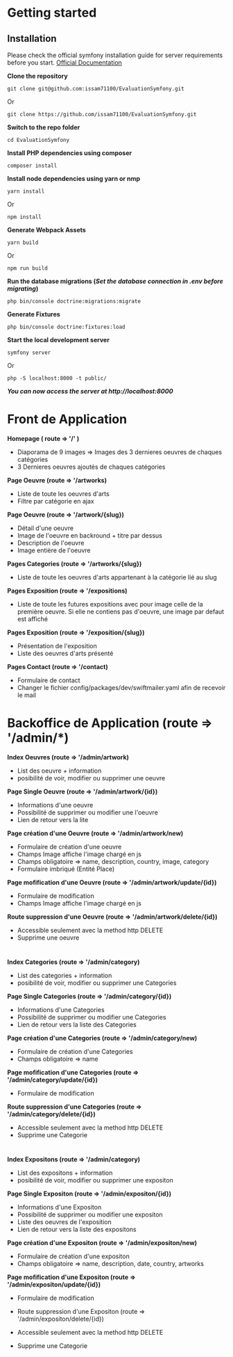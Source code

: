 # Getting started

## Installation

Please check the official symfony installation guide for server requirements before you start. [Official Documentation](https://symfony.com/doc/current/setup.html)


**Clone the repository**

    git clone git@github.com:issam71100/EvaluationSymfony.git

Or 

    git clone https://github.com/issam71100/EvaluationSymfony.git
    
**Switch to the repo folder**

    cd EvaluationSymfony

**Install PHP dependencies using composer**

    composer install
    
**Install node dependencies using yarn or nmp**

    yarn install

Or

    npm install

**Generate Webpack Assets**

    yarn build

Or

    npm run build

**Run the database migrations (*Set the database connection in .env before migrating*)**

    php bin/console doctrine:migrations:migrate
 

**Generate Fixtures**

    php bin/console doctrine:fixtures:load


**Start the local development server**

    symfony server

Or

    php -S localhost:8000 -t public/ 



***You can now access the server at http://localhost:8000***


# Front de Application

**Homepage ( route => '/' )**

* Diaporama de 9 images => Images des 3 dernieres oeuvres de chaques catégories 
* 3 Dernieres oeuvres ajoutés de chaques catégories

**Page Oeuvre (route => '/artworks)**

* Liste de toute les oeuvres d'arts
* Filtre par catégorie en ajax

**Page Oeuvre (route => '/artwork/{slug})**

* Détail d'une oeuvre
* Image de l'oeuvre en backround + titre par dessus
* Description de l'oeuvre
* Image entière de l'oeuvre

**Pages Categories (route => '/artworks/{slug})**

* Liste de toute les oeuvres d'arts appartenant à la catégorie lié au slug

**Pages Exposition (route => '/expositions)**

* Liste de toute les futures expositions avec pour image celle de la première oeuvre. Si elle ne contiens pas d'oeuvre, une image par defaut est affiché

**Pages Exposition (route => '/exposition/{slug})**

* Présentation de l'exposition
* Liste des oeuvres d'arts présenté

**Pages Contact (route => '/contact)**

* Formulaire de contact
* Changer le fichier config/packages/dev/swiftmailer.yaml afin de recevoir le mail


# Backoffice de Application  (route => '/admin/*)


**Index Oeuvres (route => '/admin/artwork)**

* List des oeuvre + information
* posibilité de voir, modifier ou supprimer une oeuvre

**Page Single Oeuvre (route => '/admin/artwork/{id})**

* Informations d'une oeuvre
* Possibilité de supprimer ou modifier une l'oeuvre
* Lien de retour vers la lite

**Page création d'une Oeuvre (route => '/admin/artwork/new)**

* Formulaire de création d'une oeuvre
* Champs Image affiche l'image chargé en js
* Champs obligatoire => name, description, country, image, category
* Formulaire imbriqué (Entité Place) 

**Page mofification d'une Oeuvre (route => '/admin/artwork/update/{id})**

* Formulaire de modification
* Champs Image affiche l'image chargé en js

**Route suppression d'une Oeuvre (route => '/admin/artwork/delete/{id})**

* Accessible seulement avec la method http DELETE
* Supprime une oeuvre


# 


**Index Categories (route => '/admin/category)**

* List des categories + information
* posibilité de voir, modifier ou supprimer une Categories

**Page Single Categories (route => '/admin/category/{id})**

* Informations d'une Categories
* Possibilité de supprimer ou modifier une Categories
* Lien de retour vers la liste des Categories

**Page création d'une Categories (route => '/admin/category/new)**

* Formulaire de création d'une Categories
* Champs obligatoire => name

**Page mofification d'une Categories (route => '/admin/category/update/{id})**

* Formulaire de modification

**Route suppression d'une Categories (route => '/admin/category/delete/{id})**

* Accessible seulement avec la method http DELETE
* Supprime une Categorie

# 

**Index Expositons (route => '/admin/category)**

* List des expositons + information
* posibilité de voir, modifier ou supprimer une expositon

**Page Single Expositon (route => '/admin/expositon/{id})**

* Informations d'une Expositon
* Possibilité de supprimer ou modifier une expositon
* Liste des oeuvres de l'exposition
* Lien de retour vers la liste des expositons

**Page création d'une Expositon (route => '/admin/expositon/new)**

* Formulaire de création d'une expositon
* Champs obligatoire => name, description, date, country, artworks

**Page mofification d'une Expositon (route => '/admin/expositon/update/{id})**

* Formulaire de modification

* Route suppression d'une Expositon (route => '/admin/expositon/delete/{id})

* Accessible seulement avec la method http DELETE
* Supprime une Categorie